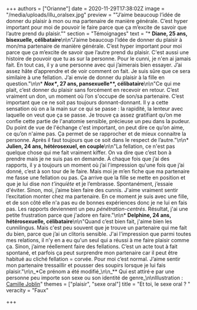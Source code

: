 +++
authors = ["Orianne"]
date = 2020-11-29T17:38:02Z
image = "/media/uploads/illu_oralsex.jpg"
preview = "\"J’aime beaucoup l’idée de donner du plaisir à mon ou ma partenaire de manière générale. C’est hyper important pour moi de pouvoir le faire parce que ça m’excite de savoir que l’autre prend du plaisir.\""
section = "Témoignages"
text = "* **Diane, 25 ans, bisexuelle, célibataire**\n\n\"J’aime beaucoup l’idée de donner du plaisir à mon/ma partenaire de manière générale. C’est hyper important pour moi parce que ça m’excite de savoir que l’autre prend du plaisir. C'est aussi une histoire de pouvoir que tu as sur la personne. Pour le cunni, je n'en ai jamais fait. En tout cas, il y a une personne avec qui j’aimerais bien essayer. J’ai assez hâte d’apprendre et de voir comment on fait. Je suis sûre que ce sera similaire à une fellation. J’ai envie de donner du plaisir à la fille en question.\"\n\n* ___Nox&ast;_, 27 ans, pansexuelle&ast;&ast;, célibataire__\n\n\"Ce qui me plait, c’est donner du plaisir sans forcément en recevoir en retour. C’est vraiment un don, un moment où l’on s'occupe de son/sa partenaire. C’est important que ce ne soit pas toujours donnant-donnant. Il y a cette sensation où on a la main sur ce qui se passe : la rapidité, la lenteur avec laquelle on veut que ça se passe. Je trouve ça assez gratifiant qu’on me confie cette partie de l'anatomie sensible, précieuse un peu dans la pudeur. Du point de vue de l'échange c'est important, on peut dire ce qu’on aime, ce qu’on n'aime pas. Ça permet de se rapprocher et de mieux connaitre la personne. Après il faut toujours que ce soit dans le respect de l’autre.\"\n\n* **Julien, 24 ans, hétérosexuel, en couple**\n\n\"La fellation, ce n'est pas quelque chose qui me fait vraiment kiffer. On va dire que c’est bon à prendre mais je ne suis pas en demande. À chaque fois que j’ai des rapports, il y a toujours un moment où j’ai l'impression qu'une fois que j’ai donné, c’est à son tour de le faire. Mais moi je m’en fiche que ma partenaire me fasse une fellation ou pas. Ça arrive que la fille se mette en position et que je lui dise _non t’inquiète_ et je l’embrasse. Spontanément, j’essaie d'éviter. Sinon, moi, j’aime bien faire des cunnis. J'aime vraiment sentir l’excitation monter chez ma partenaire. En ce moment je suis avec une fille, et de son côté elle n'a pas eu de bonnes expériences donc je ne lui en fais pas. Les rapports deviennent un peu _pénétration-centrés_. Résultat, j'ai une petite frustration parce que j'adore en faire.\"\n\n* **Delphine, 24 ans, hétérosexuelle, célibataire**\n\n\"Quand c’est bien fait, j'aime bien les cunnilingus. Mais c'est peu souvent que je trouve un partenaire qui me fait du bien, parce que j’ai un clitoris sensible. J'ai l'impression que parmi toutes mes relations, il n'y en a eu qu'un seul qui a réussi à me faire plaisir comme ça. Sinon, j’aime réellement faire des fellations. C’est un acte tout à fait spontané, et parfois ça peut surprendre mon partenaire car il peut être habitué au cliché fellation = corvée. Pour moi c’est normal. J’aime sentir mon partenaire tressaillir et pousser des soupirs lorsque je lui fais plaisir.\"\n\n_&ast;Ce prénom a été modifié_\n\n_&ast;&ast; Qui est attiré·e par une personne peu importe son sexe ou son identité de genre_\n\nIllustration : [Camille Joblin](https://www.instagram.com/camillejoblin/)"
themes = ["plaisir", "sexe oral"]
title = "Et toi, le sexe oral ? "
veracity = "Faux"

+++
